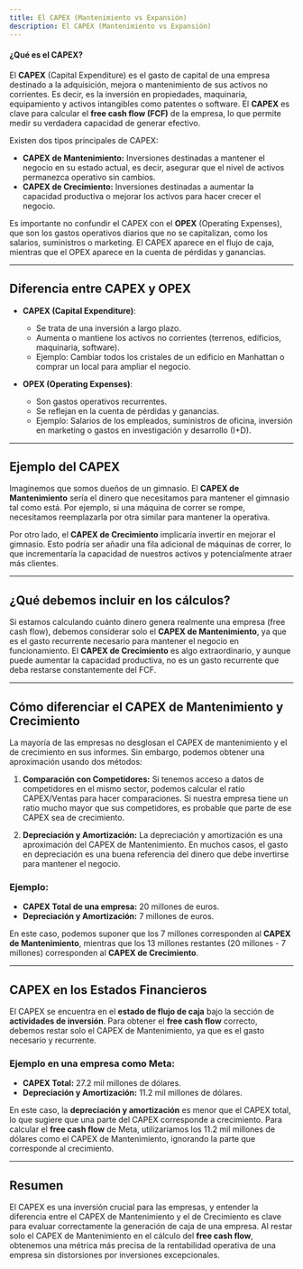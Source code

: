 ```yaml
---
title: El CAPEX (Mantenimiento vs Expansión)
description: El CAPEX (Mantenimiento vs Expansión)
---
```


#### ¿Qué es el CAPEX?

El **CAPEX** (Capital Expenditure) es el gasto de capital de una empresa destinado a la adquisición, mejora o mantenimiento de sus activos no corrientes. Es decir, es la inversión en propiedades, maquinaria, equipamiento y activos intangibles como patentes o software. El **CAPEX** es clave para calcular el **free cash flow (FCF)** de la empresa, lo que permite medir su verdadera capacidad de generar efectivo.

Existen dos tipos principales de CAPEX:

- **CAPEX de Mantenimiento:** Inversiones destinadas a mantener el negocio en su estado actual, es decir, asegurar que el nivel de activos permanezca operativo sin cambios.
- **CAPEX de Crecimiento:** Inversiones destinadas a aumentar la capacidad productiva o mejorar los activos para hacer crecer el negocio.

Es importante no confundir el CAPEX con el **OPEX** (Operating Expenses), que son los gastos operativos diarios que no se capitalizan, como los salarios, suministros o marketing. El CAPEX aparece en el flujo de caja, mientras que el OPEX aparece en la cuenta de pérdidas y ganancias.

---

## Diferencia entre CAPEX y OPEX

- **CAPEX (Capital Expenditure)**:
  - Se trata de una inversión a largo plazo.
  - Aumenta o mantiene los activos no corrientes (terrenos, edificios, maquinaria, software).
  - Ejemplo: Cambiar todos los cristales de un edificio en Manhattan o comprar un local para ampliar el negocio.
  
- **OPEX (Operating Expenses)**:
  - Son gastos operativos recurrentes.
  - Se reflejan en la cuenta de pérdidas y ganancias.
  - Ejemplo: Salarios de los empleados, suministros de oficina, inversión en marketing o gastos en investigación y desarrollo (I+D).

---

## Ejemplo del CAPEX

Imaginemos que somos dueños de un gimnasio. El **CAPEX de Mantenimiento** sería el dinero que necesitamos para mantener el gimnasio tal como está. Por ejemplo, si una máquina de correr se rompe, necesitamos reemplazarla por otra similar para mantener la operativa.

Por otro lado, el **CAPEX de Crecimiento** implicaría invertir en mejorar el gimnasio. Esto podría ser añadir una fila adicional de máquinas de correr, lo que incrementaría la capacidad de nuestros activos y potencialmente atraer más clientes.

---

## ¿Qué debemos incluir en los cálculos?

Si estamos calculando cuánto dinero genera realmente una empresa (free cash flow), debemos considerar solo el **CAPEX de Mantenimiento**, ya que es el gasto recurrente necesario para mantener el negocio en funcionamiento. El **CAPEX de Crecimiento** es algo extraordinario, y aunque puede aumentar la capacidad productiva, no es un gasto recurrente que deba restarse constantemente del FCF.

---

## Cómo diferenciar el CAPEX de Mantenimiento y Crecimiento

La mayoría de las empresas no desglosan el CAPEX de mantenimiento y el de crecimiento en sus informes. Sin embargo, podemos obtener una aproximación usando dos métodos:

1. **Comparación con Competidores:** Si tenemos acceso a datos de competidores en el mismo sector, podemos calcular el ratio CAPEX/Ventas para hacer comparaciones. Si nuestra empresa tiene un ratio mucho mayor que sus competidores, es probable que parte de ese CAPEX sea de crecimiento.

2. **Depreciación y Amortización:** La depreciación y amortización es una aproximación del CAPEX de Mantenimiento. En muchos casos, el gasto en depreciación es una buena referencia del dinero que debe invertirse para mantener el negocio.

### Ejemplo:

- **CAPEX Total de una empresa:** 20 millones de euros.
- **Depreciación y Amortización:** 7 millones de euros.

En este caso, podemos suponer que los 7 millones corresponden al **CAPEX de Mantenimiento**, mientras que los 13 millones restantes (20 millones - 7 millones) corresponden al **CAPEX de Crecimiento**.

---

## CAPEX en los Estados Financieros

El CAPEX se encuentra en el **estado de flujo de caja** bajo la sección de **actividades de inversión**. Para obtener el **free cash flow** correcto, debemos restar solo el CAPEX de Mantenimiento, ya que es el gasto necesario y recurrente.

### Ejemplo en una empresa como Meta:

- **CAPEX Total:** 27.2 mil millones de dólares.
- **Depreciación y Amortización:** 11.2 mil millones de dólares.

En este caso, la **depreciación y amortización** es menor que el CAPEX total, lo que sugiere que una parte del CAPEX corresponde a crecimiento. Para calcular el **free cash flow** de Meta, utilizaríamos los 11.2 mil millones de dólares como el CAPEX de Mantenimiento, ignorando la parte que corresponde al crecimiento.

---

## Resumen

El CAPEX es una inversión crucial para las empresas, y entender la diferencia entre el CAPEX de Mantenimiento y el de Crecimiento es clave para evaluar correctamente la generación de caja de una empresa. Al restar solo el CAPEX de Mantenimiento en el cálculo del **free cash flow**, obtenemos una métrica más precisa de la rentabilidad operativa de una empresa sin distorsiones por inversiones excepcionales.

